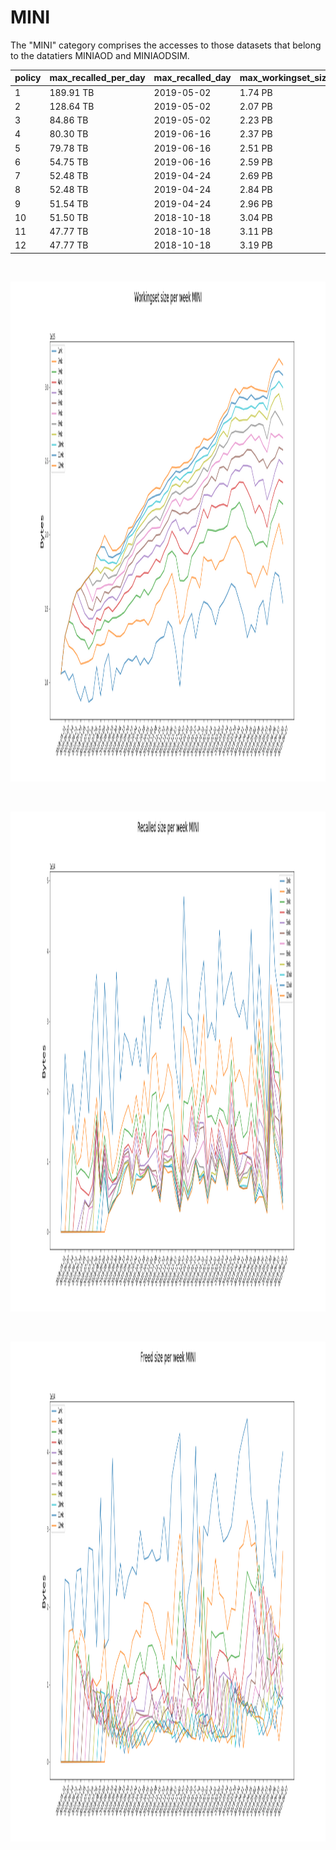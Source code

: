 # MINI

The "MINI" category comprises the accesses to those datasets that belong to the datatiers MINIAOD and MINIAODSIM.

policy |max_recalled_per_day |max_recalled_day |max_workingset_size |total_recalled |total_freed
-------|---------------------|-----------------|--------------------|---------------|-----------
1      | 189.91 TB           | 2019-05-02      | 1.74 PB            | 16.28 PB      | 15.80 PB  
2      | 128.64 TB           | 2019-05-02      | 2.07 PB            | 10.63 PB      | 10.01 PB  
3      | 84.86 TB            | 2019-05-02      | 2.23 PB            | 8.17 PB       | 7.37 PB   
4      | 80.30 TB            | 2019-06-16      | 2.37 PB            | 6.71 PB       | 5.89 PB   
5      | 79.78 TB            | 2019-06-16      | 2.51 PB            | 5.70 PB       | 4.84 PB   
6      | 54.75 TB            | 2019-06-16      | 2.59 PB            | 5.01 PB       | 4.08 PB   
7      | 52.48 TB            | 2019-04-24      | 2.69 PB            | 4.56 PB       | 3.59 PB   
8      | 52.48 TB            | 2019-04-24      | 2.84 PB            | 4.19 PB       | 3.16 PB   
9      | 51.54 TB            | 2019-04-24      | 2.96 PB            | 3.86 PB       | 2.76 PB   
10     | 51.50 TB            | 2018-10-18      | 3.04 PB            | 3.53 PB       | 2.40 PB   
11     | 47.77 TB            | 2018-10-18      | 3.11 PB            | 3.34 PB       | 2.17 PB   
12     | 47.77 TB            | 2018-10-18      | 3.19 PB            | 3.13 PB       | 1.97 PB   

<br>
<p><img src="figures/Workingset_size_per_week_MINI.png" alt="Submission Infrastructure logo" width="16000" height="800"></p>
<br>
<p><img src="figures/Recalled_size_per_week_MINI.png" alt="Submission Infrastructure logo" width="16000" height="800"></p>
<br>
<p><img src="figures/Freed_size_per_week_MINI.png" alt="Submission Infrastructure logo" width="16000" height="800"></p>
